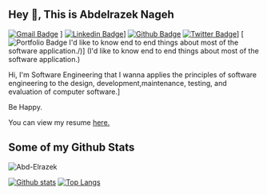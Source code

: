 ## Hey 👋, This is Abdelrazek Nageh 
[![Gmail Badge](https://img.shields.io/badge/-abdelrazek.n3@gmail.com-c14438?style=flat&logo=Gmail&logoColor=white&link=mailto:abdelrazek.n3@gmail.com)](mailto:abdelrazek.n3@gmail.com) ]
[![Linkedin Badge](https://img.shields.io/badge/-abdelrazek-nageh-457511178-0072b1?style=flat&logo=Linkedin&logoColor=white&link=https://www.linkedin.com/in/abdelrazek-nageh-457511178/)](https://www.linkedin.com/in/abdelrazek-nageh-457511178/)]
 [![Github Badge](https://img.shields.io/badge/-Abd-Elrazek-grey?style=flat&logo=github&logoColor=white&link=https://github.com/Abd-Elrazek/)](https://www.github.com/Abd-Elrazek/) 
 [![Twitter Badge](https://img.shields.io/badge/-abdelrazek_n-00acee?style=flat&logo=twitter&logoColor=white&link=https://twitter.com/abdelrazek_n/)](https://www.twitter.com/abdelrazek_n/)]
 [![Portfolio Badge](https://img.shields.io/badge/portfolio-web-blue?style=flat&link=) I'd like to know end to end things about most of the software application./)] (I'd like to know end to end things about most of the software application.) <p align='left'> Hi, I'm Software Engineering that I wanna applies the principles of software engineering to the design, development,maintenance, testing, and evaluation of computer software.]

Be Happy.</p><p align='left'> You can view my resume <a href='http://Abdelrazek.dx.am  ' target=_blank><u>here</u>.</a></p>
## Some of my Github Stats
<p align=left> <img src=https://komarev.com/ghpvc/?username=Abd-Elrazek alt=Abd-Elrazek /> </p>

[![Github stats](https://github-readme-stats.vercel.app/api?theme=dark&username=Abd-Elrazek&show_icons=true&include_all_commits=true)](https://github.com/Abd-Elrazek/github-readme-stats)
[![Top Langs](https://github-readme-stats.vercel.app/api/top-langs/?username=Abd-Elrazek&layout=compact)](https://github.com/Abd-Elrazek/github-readme-stats)
